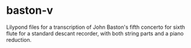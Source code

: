 # baston-v
Lilypond files for a transcription of John Baston's fifth concerto for sixth flute for a standard descant recorder, with both string parts and a piano reduction.
